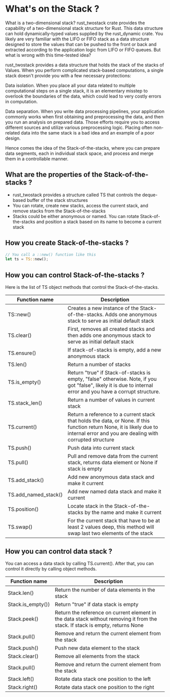 # What's on the Stack ?

What is a two-dimensional stack? rust_twostack crate provides the capability of a two-dimensional stack structure for Rust. This data structure can hold dynamically-typed values supplied by the rust_dynamic crate. You likely are very familiar with the LIFO or FIFO stack as a data structure designed to store the values that can be pushed to the front or back and extracted according to the application logic from LIFO or FIFO queues. But what is wrong with this time-tested idea?

rust_twostack provides a data structure that holds the stack of the stacks of Values. When you perform complicated stack-based computations, a single stack doesn't provide you with a few necessary protections:

Data isolation. When you place all your data related to multiple computational steps on a single stack, it is an elementary misstep to overlook the boundaries of the data, which could lead to very costly errors in computation.

Data separation. When you write data processing pipelines, your application commonly works when first obtaining and preprocessing the data, and then you run an analysis on prepared data. Those efforts require you to access different sources and utilize various preprocessing logic. Placing often non-related data into the same stack is a bad idea and an example of a  poor design.

Hence comes the idea of the Stack-of-the-stacks, where you can prepare data segments, each in individual stack space, and process and merge them in a controllable manner.

## What are the properties of the Stack-of-the-stacks ?

* rust_twostack provides a structure called TS that controls the deque-based buffer of the stack structures
* You can rotate, create new stacks, access the current stack, and remove stacks from the Stack-of-the-stacks
* Stacks could be either anonymous or named. You can rotate Stack-of-the-stacks and position a stack based on its name to become a current stack

## How you create Stack-of-the-stacks ?

```rust
// You call a ::new() function like this
let ts = TS::new();

```

## How you can control Stack-of-the-stacks ?

Here is the list of TS object methods that control the Stack-of-the-stacks.

| Function name | Description |
|---|---|
| TS::new() | Creates a new instance of the Stack-of-the-stacks. Adds one anonymous stack to serve as initial default stack |
| TS.clear() | First, removes all created stacks and then adds one anonymous stack to serve as initial default stack |
| TS.ensure() | If stack-of-stacks is empty, add a new anonymous stack |
| TS.len() | Return a number of stacks |
| TS.is_empty() | Return "true" if Stack-of-stacks is empty, "false" otherwise. Note, if you got "false", likely it is due to internal error and you have a corrupt structure. |
| TS.stack_len() | Return a number of values in current stack |
| TS.current() | Return a reference to a current stack that holds the data, or None. If this function return None, it is likely due to internal error and you are dealing with corrupted structure |
| TS.push() | Push data into current stack |
| TS.pull() | Pull and remove data from the current stack, returns data element or None if stack is empty |
| TS.add_stack() | Add new anonymous data stack and make it current |
| TS.add_named_stack() | Add new named data stack and make it current |
| TS.position() | Locate stack in the Stack-of-the-stacks by the name and make it current |
| TS.swap() | For the current stack that have to be at least 2 values deep, this method will swap last two elements of the stack |

## How you can control data stack ?

You can access a data stack by calling TS.current(). After that, you can control it directly by calling object methods.

| Function name | Description |
|---|---|
| Stack.len() | Return the number of data elements in the stack |
| Stack.is_empty()) | Return "true" if data stack is empty |
| Stack.peek() | Return the reference on current element in the data stack without removing it from the stack. If stack is empty, returns None |
| Stack.pull() | Remove and return the current element from the stack |
| Stack.push() | Push new data element to the stack |
| Stack.clear() | Remove all elements from the stack |
| Stack.pull() | Remove and return the current element from the stack |
| Stack.left() | Rotate data stack one position to the left |
| Stack.right() | Rotate data stack one position to the right |
